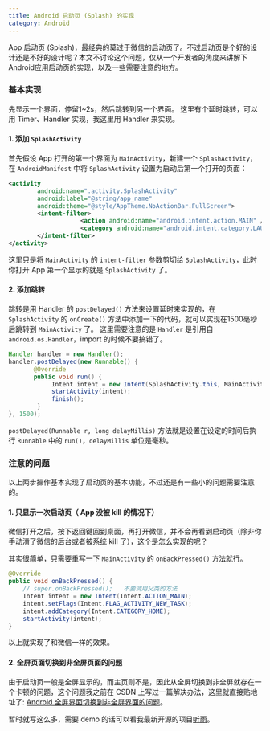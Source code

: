 ```yaml
---
title: Android 启动页 (Splash) 的实现
category: Android
---
```


App 启动页 (Splash)，最经典的莫过于微信的启动页了。不过启动页是个好的设计还是不好的设计呢？本文不讨论这个问题，仅从一个开发者的角度来讲解下Android应用启动页的实现，以及一些需要注意的地方。

### 基本实现
先显示一个界面，停留1~2s，然后跳转到另一个界面。
这里有个延时跳转，可以用 Timer、Handler 实现，我这里用 Handler 来实现。

#### 1. 添加 `SplashActivity`
首先假设 App 打开的第一个界面为 `MainActivity`，新建一个 `SplashActivity`，在 `AndroidManifest` 中将 `SplashActivity` 设置为启动后第一个打开的页面：

~~~xml
<activity
      	android:name=".activity.SplashActivity"
      	android:label="@string/app_name"
      	android:theme="@style/AppTheme.NoActionBar.FullScreen">
      	<intent-filter>
            	 	<action android:name="android.intent.action.MAIN" />
            	 	<category android:name="android.intent.category.LAUNCHER" />
      	</intent-filter>
</activity>
~~~
        
  这里只是将 `MainActivity` 的 `intent-filter` 参数剪切给 `SplashActivity`，此时你打开 App 第一个显示的就是 `SplashActivity` 了。

#### 2. 添加跳转
跳转是用 Handler 的 `postDelayed()` 方法来设置延时来实现的，在 `SplashActivity` 的 `onCreate()` 方法中添加一下的代码，就可以实现在1500毫秒后跳转到 `MainActivity` 了。
这里需要注意的是 `Handler` 是引用自 `android.os.Handler`，import 的时候不要搞错了。

~~~java
Handler handler = new Handler();
handler.postDelayed(new Runnable() {
       @Override
       public void run() {
            Intent intent = new Intent(SplashActivity.this, MainActivity.class);
            startActivity(intent);
            finish();
        }
}, 1500);
~~~

`postDelayed(Runnable r, long delayMillis)` 方法就是设置在设定的时间后执行 `Runnable` 中的 `run()`，`delayMillis` 单位是毫秒。

### 注意的问题
以上两步操作基本实现了启动页的基本功能，不过还是有一些小的问题需要注意的。

#### 1. 只显示一次启动页（ App 没被 kill 的情况下）
微信打开之后，按下返回键回到桌面，再打开微信，并不会再看到启动页（除非你手动清了微信的后台或者被系统 kill 了），这个是怎么实现的呢？

其实很简单，只需要重写一下 `MainActivity` 的 `onBackPressed()` 方法就行。

~~~java
@Override
public void onBackPressed() {
    // super.onBackPressed(); 	不要调用父类的方法
    Intent intent = new Intent(Intent.ACTION_MAIN);
    intent.setFlags(Intent.FLAG_ACTIVITY_NEW_TASK);
    intent.addCategory(Intent.CATEGORY_HOME);
    startActivity(intent);
}
~~~

以上就实现了和微信一样的效果。

#### 2. 全屏页面切换到非全屏页面的问题
由于启动页一般是全屏显示的，而主页则不是，因此从全屏切换到非全屏就存在一个卡顿的问题，这个问题我之前在 CSDN 上写过一篇解决办法，这里就直接贴地址了:
[Android 全屏界面切换到非全屏界面的问题](http://blog.csdn.net/u013011318/article/details/48296869)。

暂时就写这么多，需要 demo 的话可以看我最新开源的项目[听雨](https://github.com/laobie/ListenRain)。




